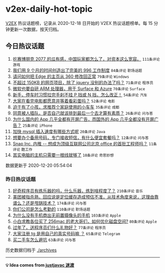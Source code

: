 # v2ex-daily-hot-topic

[V2EX](https://www.v2ex.com/) 热议话题榜，记录从 2020-12-18 日开始的 V2EX 热议话题榜单。每 15 分钟更新一次数据，按天归档。

## 今日热议话题

<!-- TODAY BEGIN -->
1. [吃赛博朋克 2077 的瓜有感，中国玩家都怎么了，对资本这么宽容。](https://www.v2ex.com/t/736999) ``111条评论`` ``游戏``
1. [我们用 9 个月的时间创造出了完美的 996 工作制度](https://www.v2ex.com/t/737054) ``84条评论`` ``职场话题``
1. [请问如何把 Edge 的主页从 360 修改回正常](https://www.v2ex.com/t/736961) ``79条评论`` ``Windows``
1. [不超过 150KB 的网页项目，除了 jquery 没别的办法了吗？](https://www.v2ex.com/t/737048) ``71条评论`` ``程序员``
1. [微软也要自研 ARM 处理器，用于 Surface 和 Azure](https://www.v2ex.com/t/736954) ``70条评论`` ``Surface``
1. [新手，停车时习惯拉完手刹不挂 P 挡或 N 挡，怎么改正！](https://www.v2ex.com/t/736988) ``54条评论`` ``汽车``
1. [大家在看完电影都愿意并等着看彩蛋吗？](https://www.v2ex.com/t/736956) ``52条评论`` ``电影``
1. [迫于有了小孩，求推荐个家庭使用的小车车](https://www.v2ex.com/t/737009) ``35条评论`` ``成都``
1. [同意被人插队，是否自己就该排到最后一个去才算有素质？](https://www.v2ex.com/t/737128) ``26条评论`` ``问与答``
1. [为什么国内的 App 几乎全都有开屏广告，而国外的 App 几乎全都没有开屏广告？](https://www.v2ex.com/t/737098) ``25条评论`` ``iPhone``
1. [加快 mysql 插入速度有哪些方式呢](https://www.v2ex.com/t/737113) ``20条评论`` ``Java``
1. [想要办个备用号码，专门接收短信，有什么便宜套餐吗？](https://www.v2ex.com/t/737103) ``12条评论`` ``问与答``
1. [Snap Inc. 内推 -- 想成为顶级互联网公司北京 office 的首批工程师吗？](https://www.v2ex.com/t/737108) ``11条评论`` ``酷工作``
1. [其实电脑的主机只需要一根线就够了](https://www.v2ex.com/t/737136) ``10条评论`` ``奇思妙想``

数据更新于 2020-12-20 05:54:04
<!-- TODAY END -->

### 昨日热议话题

<!-- YESTERDAY BEGIN -->
1. [好奇程序员有练乐器的吗，什么乐器，练到啥程度了？](https://www.v2ex.com/t/736641) ``210条评论`` ``音乐``
1. [美团被指杀熟，回应说是定位缓存造成预估不准，从技术角度来说，这理由靠谱么？还是甩锅技术？](https://www.v2ex.com/t/736637) ``174条评论`` ``问与答``
1. [你们公司是怎么考勤的](https://www.v2ex.com/t/736660) ``110条评论`` ``职场话题``
1. [为什么没有手机商出无前置摄像头的手机](https://www.v2ex.com/t/736611) ``103条评论`` ``Apple``
1. [小白求教各位买了 256mac 的老大哥们，如何优化磁盘空间?](https://www.v2ex.com/t/736679) ``80条评论`` ``Apple``
1. [过年了，送程序员们什么礼物好？](https://www.v2ex.com/t/736680) ``77条评论`` ``程序员``
1. [大家注册 tg 是用自己的真实号码嘛 ？](https://www.v2ex.com/t/736605) ``65条评论`` ``Telegram``
1. [买二手车怎么避坑](https://www.v2ex.com/t/736668) ``63条评论`` ``问与答``
<!-- YESTERDAY END -->

历史数据归档于 [./archives](./archives)

---

**💡 Idea comes from [justjavac 迷渡](https://github.com/justjavac/)**
